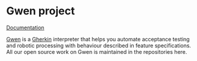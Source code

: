 Gwen project
============

[Documentation](https://gweninterpreter.org/docs)

[Gwen](https://gweninterpreter.org/) is a [Gherkin](https://cucumber.io/docs/gherkin/reference/) interpreter that helps you automate acceptance testing and robotic processing with behaviour described in feature specifications. All our open source work on Gwen is maintained in the repositories here.

